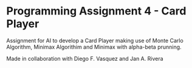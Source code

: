 # Programming Assignment 4 - Card Player

Assignment for AI to develop a Card Player making use of Monte Carlo Algorithm, Minimax Algorithim and Minimax with alpha-beta prunning.

Made in collaboration with Diego F. Vasquez and Jan A. Rivera

